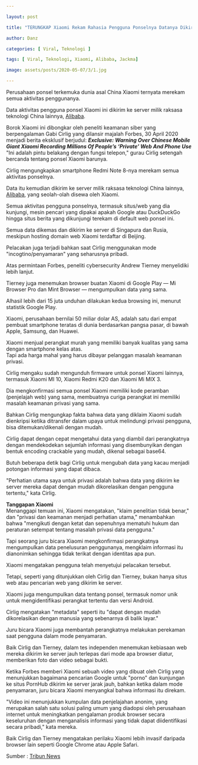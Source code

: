 ```yaml
---

layout: post

title: "TERUNGKAP Xiaomi Rekam Rahasia Pengguna Ponselnya Datanya Dikirim ke Alibaba hingga Reaksi Xiaomi"

author: Danz

categories: [ Viral, Teknologi ]

tags: [ Viral, Teknologi, Xiaomi, Alibaba, Jackma]

image: assets/posts/2020-05-07/3/1.jpg

---
```

Perusahaan ponsel terkemuka dunia asal China Xiaomi ternyata merekam semua aktivitas penggunanya.

Data aktivitas pengguna ponsel Xiaomi ini dikirim ke server milik raksasa teknologi China lainnya,  [Alibaba](https://medan.tribunnews.com/tag/alibaba "Alibaba").

Borok Xiaomi ini dibongkar oleh peneliti keamanan siber yang berpengalaman Gabi Cirlig yang dilansir majalah Forbes, 30 April 2020 menjadi berita eksklusif berjudul:  **_Exclusive: Warning Over Chinese Mobile Giant Xiaomi Recording Millions Of People’s ‘Private’ Web And Phone Use_**
"Ini adalah pintu belakang dengan fungsi telepon," gurau Cirlig setengah bercanda tentang ponsel Xiaomi barunya.

Cirlig mengungkapkan smartphone Redmi Note 8-nya merekam semua aktivitas ponselnya.

Data itu kemudian dikirim ke server milik raksasa teknologi China lainnya,  [Alibaba](https://medan.tribunnews.com/tag/alibaba "Alibaba"), yang seolah-olah disewa oleh Xiaomi.

Semua aktivitas pengguna ponselnya, termasuk situs/web yang dia kunjungi, mesin pencari yang dipakai apakah Google atau DuckDuckGo hingga situs berita yang dikunjungi terekam di default web ponsel ini.

Semua data dikemas dan dikirim ke server di Singapura dan Rusia, meskipun hosting domain web Xiaomi terdaftar di Beijing.

Pelacakan juga terjadi bahkan saat Cirlig menggunakan mode "incogtino/penyamaran" yang seharusnya pribadi.

Atas permintaan Forbes, peneliti cybersecurity Andrew Tierney menyelidiki lebih lanjut.

 Tierney juga menemukan browser buatan Xiaomi di Google Play — Mi Browser Pro dan Mint Browser — mengumpulkan data yang sama.

Alhasil lebih dari 15 juta unduhan dilakukan kedua browsing ini, menurut statistik Google Play.

Xiaomi, perusahaan bernilai 50 miliar dolar AS, adalah satu dari empat pembuat smartphone teratas di dunia berdasarkan pangsa pasar, di bawah Apple, Samsung, dan Huawei.

Xiaomi menjual perangkat murah yang memiliki banyak kualitas yang sama dengan smartphone kelas atas.  
Tapi ada harga mahal yang harus dibayar pelanggan masalah keamanan privasi.

Cirlig mengaku sudah mengunduh firmware untuk ponsel Xiaomi lainnya, termasuk Xiaomi MI 10, Xiaomi Redmi K20 dan Xiaomi Mi MIX 3.

Dia mengkonfirmasi semua ponsel Xiaomi memiliki kode peramban (penjelajah web) yang sama, membuatnya curiga perangkat ini memiliki masalah keamanan privasi yang sama.

Bahkan Cirlig mengungkap fakta bahwa data yang diklaim Xiaomi sudah dienkripsi ketika ditransfer dalam upaya untuk melindungi privasi pengguna, bisa ditemukan/dikenali dengan mudah.  
  
Cirlig dapat dengan cepat mengetahui data yang diambil dari perangkatnya dengan mendekodekan sejumlah informasi yang disembunyikan dengan bentuk encoding crackable yang mudah, dikenal sebagai base64.

Butuh beberapa detik bagi Cirlig untuk mengubah data yang kacau menjadi potongan informasi yang dapat dibaca.

"Perhatian utama saya untuk privasi adalah bahwa data yang dikirim ke server mereka dapat dengan mudah dikorelasikan dengan pengguna tertentu," kata Cirlig.

**Tanggapan Xiaomi**  
Menanggapi temuan ini, Xiaomi mengatakan, "klaim penelitian tidak benar," dan "privasi dan keamanan menjadi perhatian utama," menambahkan bahwa "mengikuti dengan ketat dan sepenuhnya mematuhi hukum dan peraturan setempat tentang masalah privasi data pengguna."

Tapi seorang juru bicara Xiaomi mengkonfirmasi perangkatnya mengumpulkan data penelusuran penggunanya, mengklaim informasi itu dianonimkan sehingga tidak terikat dengan identitas apa pun.

Xiaomi mengatakan pengguna telah menyetujui pelacakan tersebut.

Tetapi, seperti yang ditunjukkan oleh Cirlig dan Tierney, bukan hanya situs web atau pencarian web yang dikirim ke server.

Xiaomi juga mengumpulkan data tentang ponsel, termasuk nomor unik untuk mengidentifikasi perangkat tertentu dan versi Android.

Cirlig mengatakan "metadata" seperti itu "dapat dengan mudah dikorelasikan dengan manusia yang sebenarnya di balik layar."

Juru bicara Xiaomi juga membantah perangkatnya melakukan perekaman saat pengguna dalam mode penyamaran.

Baik Cirlig dan Tierney, dalam tes independen menemukan kebiasaan web mereka dikirim ke server jauh terlepas dari mode apa browser diatur, memberikan foto dan video sebagai bukti.

Ketika Forbes memberi Xiaomi sebuah video yang dibuat oleh Cirlig yang menunjukkan bagaimana pencarian Google untuk "porno" dan kunjungan ke situs PornHub dikirim ke server jarak jauh, bahkan ketika dalam mode penyamaran, juru bicara Xiaomi menyangkal bahwa informasi itu direkam.

"Video ini menunjukkan kumpulan data penjelajahan anonim, yang merupakan salah satu solusi paling umum yang diadopsi oleh perusahaan internet untuk meningkatkan pengalaman produk browser secara keseluruhan dengan menganalisis informasi yang tidak dapat diidentifikasi secara pribadi," kata mereka.

Baik Cirlig dan Tierney mengatakan perilaku Xiaomi lebih invasif daripada browser lain seperti Google Chrome atau Apple Safari.

  Sumber : [Tribun News]([https://medan.tribunnews.com/2020/05/03/terungkap-xiaomi-rekam-rahasia-pengguna-ponselnya-datanya-dikirim-ke-alibaba-hingga-reaksi-xiaomi?page=3](https://medan.tribunnews.com/2020/05/03/terungkap-xiaomi-rekam-rahasia-pengguna-ponselnya-datanya-dikirim-ke-alibaba-hingga-reaksi-xiaomi?page=3))
<!--stackedit_data:
eyJoaXN0b3J5IjpbLTcxNDkzNjc4MF19
-->